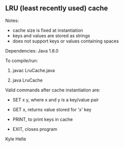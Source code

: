 LRU (least recently used) cache
------------------------------------------
Notes:
* cache size is fixed at instantiation
* keys and values are stored as strings
* does not support keys or values containing spaces


Dependencies: Java 1.8.0

To compile/run:

1. javac LruCache.java

2. java LruCache


Valid commands after cache instantiation are:

* SET x y, where x and y is a key/value pair

* GET x, returns value stored for 'x' key

* PRINT, to print keys in cache

* EXIT, closes program



Kyle Helle
